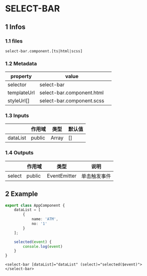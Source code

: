 # SELECT-BAR

## 1 Infos
### 1.1 files

`select-bar.component.[ts|html|scss]`

### 1.2 Metadata

| property | value |  |
| --- | --- | --- |
| selector | select-bar |  |
| templateUrl | select-bar.component.html |  |
| styleUrl[] | select-bar.component.scss |  |

### 1.3 Inputs

|  | 作用域 | 类型 | 默认值 |
| --- | --- | --- | --- |
| dataList | public | Array | [] |

### 1.4 Outputs

|   | 作用域 | 类型 | 说明 |
| --- | --- | --- | --- |
| select | public  | EventEmitter | 单击触发事件 |

## 2 Example

```typescript
export class AppComponent {
    dataList = [
        {
            name: 'ATM',
            no: '1'
        }
    ];

    selected(event) {
        console.log(event)
    }
}
```

```
<select-bar [dataList]="dataList" (select)="selected($event)"></select-bar>
```

